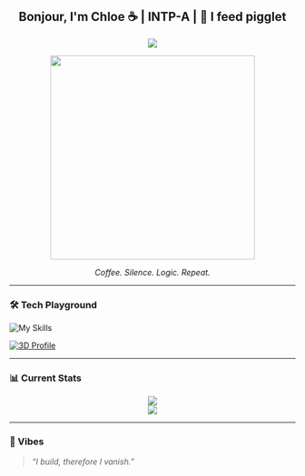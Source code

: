 <h2 align="center">Bonjour, I'm Chloe ☕ | INTP-A | 🐾 I feed pigglet </h2>

<p align="center">
  <img src="https://readme-typing-svg.herokuapp.com?font=Fira+Code&pause=1000&color=F2F2F2&center=true&vCenter=true&width=435&lines=She+codes+with+coffee...;Brews+Rust+and+Python+like+magic;Dreaming+in+AI+and+Web3+🌌" />
</p>

<p align="center">
  <img src="https://media1.giphy.com/media/v1.Y2lkPTc5MGI3NjExZW4wbXk1ajkyajlianl6MjdsbXJsNjBzMW5nOHF6eWZrcnpzOXl2biZlcD12MV9pbnRlcm5hbF9naWZfYnlfaWQmY3Q9Zw/110YfuwtzXGaaI/giphy.gif" width="360" />
</p>

<p align="center">
  <em>Coffee. Silence. Logic. Repeat.</em>
</p>

---

### 🛠️ Tech Playground

![My Skills](https://skillicons.dev/icons?i=python,rust,js,react,git,java,firebase,c#,mongodb,mysql,linux,figma)

[![3D Profile](https://github.com/Choqqulet/Choqqulet/raw/main/assets/3d.gif)](https://github.com/Choqqulet)

---

### 📊 Current Stats

<p align="center">
  <img src="https://github-readme-stats.vercel.app/api?username=Choqqulet&show_icons=true&theme=tokyonight&hide_border=true" />
  <br/>
  <img src="https://streak-stats.demolab.com?user=Choqqulet&theme=tokyonight&hide_border=true" />
</p>

---

### 💫 Vibes

> *“I build, therefore I vanish.”*
